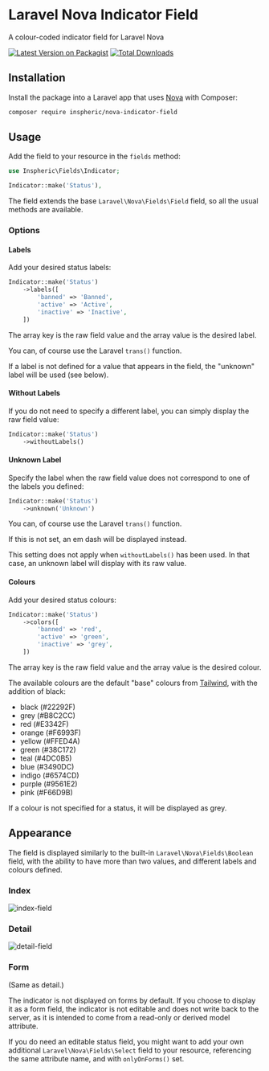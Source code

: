 # Laravel Nova Indicator Field
A colour-coded indicator field for Laravel Nova

[![Latest Version on Packagist](https://img.shields.io/packagist/v/inspheric/nova-indicator-field.svg?style=flat-square)](https://packagist.org/packages/inspheric/nova-indicator-field)
[![Total Downloads](https://img.shields.io/packagist/dt/inspheric/nova-indicator-field.svg?style=flat-square)](https://packagist.org/packages/inspheric/nova-indicator-field)

## Installation

Install the package into a Laravel app that uses [Nova](https://nova.laravel.com) with Composer:

```bash
composer require inspheric/nova-indicator-field
```

## Usage

Add the field to your resource in the ```fields``` method:
```php
use Inspheric\Fields\Indicator;

Indicator::make('Status'),
```

The field extends the base `Laravel\Nova\Fields\Field` field, so all the usual methods are available.

### Options
#### Labels
Add your desired status labels:

```php
Indicator::make('Status')
    ->labels([
        'banned' => 'Banned',
        'active' => 'Active',
        'inactive' => 'Inactive',
    ])
```

The array key is the raw field value and the array value is the desired label.

You can, of course use the Laravel `trans()` function.

If a label is not defined for a value that appears in the field, the "unknown" label will be used (see below).

#### Without Labels

If you do not need to specify a different label, you can simply display the raw field value:

```php
Indicator::make('Status')
    ->withoutLabels()
```

#### Unknown Label

Specify the label when the raw field value does not correspond to one of the labels you defined:

```php
Indicator::make('Status')
    ->unknown('Unknown')
```

You can, of course use the Laravel `trans()` function.

If this is not set, an em dash will be displayed instead.

This setting does not apply when `withoutLabels()` has been used. In that case, an unknown label will display with its raw value.

#### Colours

Add your desired status colours:

```php
Indicator::make('Status')
    ->colors([
        'banned' => 'red',
        'active' => 'green',
        'inactive' => 'grey',
    ])
```

The array key is the raw field value and the array value is the desired colour.

The available colours are the default "base" colours from [Tailwind](https://tailwindcss.com/docs/colors), with the addition of black:
- black (#22292F)
- grey (#B8C2CC)
- red (#E3342F)
- orange (#F6993F)
- yellow (#FFED4A)
- green (#38C172)
- teal (#4DC0B5)
- blue (#3490DC)
- indigo (#6574CD)
- purple (#9561E2)
- pink (#F66D9B)

If a colour is not specified for a status, it will be displayed as grey.

## Appearance

The field is displayed similarly to the built-in `Laravel\Nova\Fields\Boolean` field, with the ability to have more than two values, and different labels and colours defined.

### Index
![index-field](https://raw.githubusercontent.com/inspheric/nova-indicator-field/master/docs/index-field.png)

### Detail
![detail-field](https://raw.githubusercontent.com/inspheric/nova-indicator-field/master/docs/detail-field.png)

### Form
(Same as detail.)

The indicator is not displayed on forms by default. If you choose to display it as a form field, the indicator is not editable and does not write back to the server, as it is intended to come from a read-only or derived model attribute.

If you do need an editable status field, you might want to add your own additional `Laravel\Nova\Fields\Select` field to your resource, referencing the same attribute name, and with `onlyOnForms()` set.
